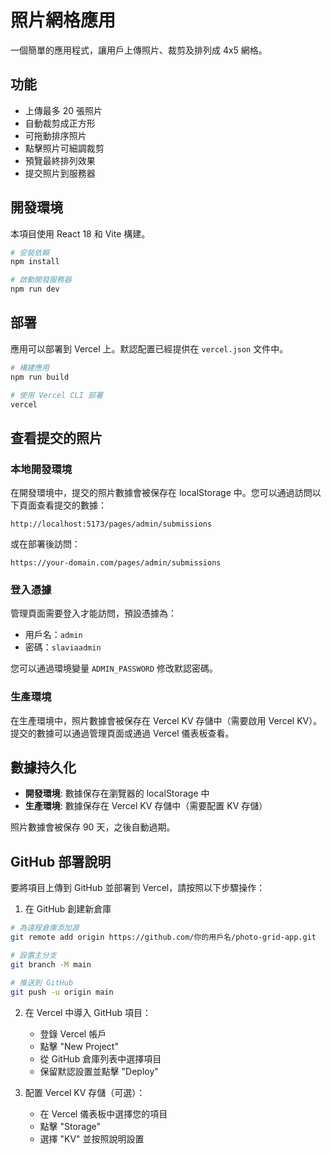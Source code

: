 # 照片網格應用

一個簡單的應用程式，讓用戶上傳照片、裁剪及排列成 4x5 網格。

## 功能

- 上傳最多 20 張照片
- 自動裁剪成正方形
- 可拖動排序照片
- 點擊照片可細調裁剪
- 預覽最終排列效果
- 提交照片到服務器

## 開發環境

本項目使用 React 18 和 Vite 構建。

```bash
# 安裝依賴
npm install

# 啟動開發服務器
npm run dev
```

## 部署

應用可以部署到 Vercel 上。默認配置已經提供在 `vercel.json` 文件中。

```bash
# 構建應用
npm run build

# 使用 Vercel CLI 部署
vercel
```

## 查看提交的照片

### 本地開發環境

在開發環境中，提交的照片數據會被保存在 localStorage 中。您可以通過訪問以下頁面查看提交的數據：

```
http://localhost:5173/pages/admin/submissions
```

或在部署後訪問：

```
https://your-domain.com/pages/admin/submissions
```

### 登入憑據

管理頁面需要登入才能訪問，預設憑據為：

- 用戶名：`admin`
- 密碼：`slaviaadmin`

您可以通過環境變量 `ADMIN_PASSWORD` 修改默認密碼。

### 生產環境

在生產環境中，照片數據會被保存在 Vercel KV 存儲中（需要啟用 Vercel KV）。提交的數據可以通過管理頁面或通過 Vercel 儀表板查看。

## 數據持久化

- **開發環境**: 數據保存在瀏覽器的 localStorage 中
- **生產環境**: 數據保存在 Vercel KV 存儲中（需要配置 KV 存儲）

照片數據會被保存 90 天，之後自動過期。

## GitHub 部署說明

要將項目上傳到 GitHub 並部署到 Vercel，請按照以下步驟操作：

1. 在 GitHub 創建新倉庫

```bash
# 為遠程倉庫添加源
git remote add origin https://github.com/你的用戶名/photo-grid-app.git

# 設置主分支
git branch -M main

# 推送到 GitHub
git push -u origin main
```

2. 在 Vercel 中導入 GitHub 項目：
   - 登錄 Vercel 帳戶
   - 點擊 "New Project"
   - 從 GitHub 倉庫列表中選擇項目
   - 保留默認設置並點擊 "Deploy"

3. 配置 Vercel KV 存儲（可選）：
   - 在 Vercel 儀表板中選擇您的項目
   - 點擊 "Storage"
   - 選擇 "KV" 並按照說明設置
